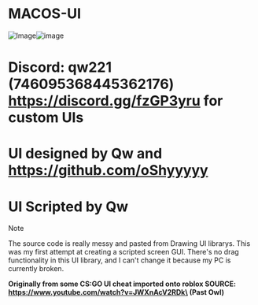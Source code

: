 # MACOS-UI
<img src="https://media.discordapp.net/attachments/1201233067637997689/1201275484248473600/image.png?ex=66130dfa&amp;is=660098fa&amp;hm=a012e42043729c5f422d883c1c8e46892feea34d8ba52bfd2ffd556982f87fb8&amp;=&amp;format=webp&amp;quality=lossless&amp;width=591&amp;height=406" alt="Image"/>![image](https://github.com/Qw3rty707/MACOS-UI/assets/110581255/46c665f2-8649-4e69-9c87-6b24a50661a9)

# Discord: qw221 (746095368445362176) https://discord.gg/fzGP3yru for custom UIs

# UI designed by Qw and https://github.com/oShyyyyy

# UI Scripted by Qw


> [!NOTE]
>The source code is really messy and pasted from Drawing UI librarys. This was my first attempt at creating a scripted screen GUI. There's no drag functionality in this UI library, and I can't change it because my PC is currently broken.



**Originally from some CS:GO UI cheat imported onto roblox SOURCE: https://www.youtube.com/watch?v=JWXnAcV2RDk\ (Past Owl)**


